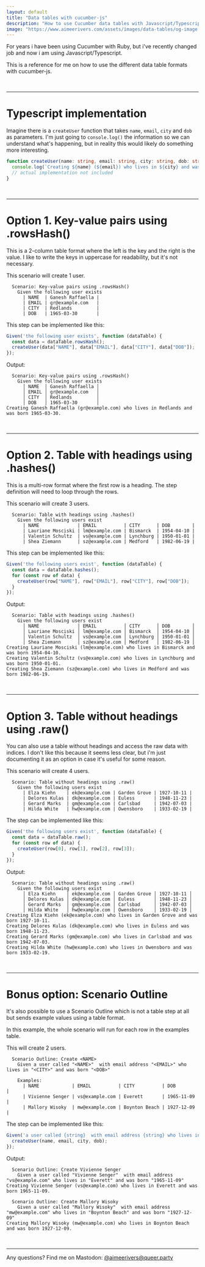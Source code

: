 ```yaml
---
layout: default
title: "Data tables with cucumber-js"
description: "How to use Cucumber data tables with Javascript/Typescript"
image: "https://www.aimeerivers.com/assets/images/data-tables/og-image.png"
---
```


For years i have been using Cucumber with Ruby, but i've recently changed job and now i am using Javascript/Typescript.

This is a reference for me on how to use the different data table formats with cucumber-js.

<br>

---

# Typescript implementation

Imagine there is a `createUser` function that takes `name`, `email`, `city` and `dob` as parameters. I'm just going to `console.log()` the information so we can understand what's happening, but in reality this would likely do something more interesting.

```typescript
function createUser(name: string, email: string, city: string, dob: string) {
  console.log(`Creating ${name} (${email}) who lives in ${city} and was born ${dob}.`);
  // actual implementation not included
}
```

<br>

---


# Option 1. Key-value pairs using .rowsHash()

This is a 2-column table format where the left is the key and the right is the value. I like to write the keys in uppercase for readability, but it's not necessary.

This scenario will create 1 user.

```cucumber
  Scenario: Key-value pairs using .rowsHash()
    Given the following user exists
      | NAME  | Ganesh Raffaella |
      | EMAIL | gr@example.com   |
      | CITY  | Redlands         |
      | DOB   | 1965-03-30       |
```

This step can be implemented like this:

```typescript
Given('the following user exists', function (dataTable) {
  const data = dataTable.rowsHash();
  createUser(data["NAME"], data["EMAIL"], data["CITY"], data["DOB"]);
});
```

Output:

```
  Scenario: Key-value pairs using .rowsHash()
    Given the following user exists
      │ NAME  │ Ganesh Raffaella │
      │ EMAIL │ gr@example.com   │
      │ CITY  │ Redlands         │
      │ DOB   │ 1965-03-30       │
Creating Ganesh Raffaella (gr@example.com) who lives in Redlands and was born 1965-03-30.
```

<br>

---


# Option 2. Table with headings using .hashes()

This is a multi-row format where the first row is a heading. The step definition will need to loop through the rows.

This scenario will create 3 users.

```cucumber
  Scenario: Table with headings using .hashes()
    Given the following users exist
      | NAME              | EMAIL          | CITY      | DOB        |
      | Lauriane Mosciski | lm@example.com | Bismarck  | 1954-04-10 |
      | Valentin Schultz  | vs@example.com | Lynchburg | 1950-01-01 |
      | Shea Ziemann      | sz@example.com | Medford   | 1982-06-19 |
```

This step can be implemented like this:

```typescript
Given('the following users exist', function (dataTable) {
  const data = dataTable.hashes();
  for (const row of data) {
    createUser(row["NAME"], row["EMAIL"], row["CITY"], row["DOB"]);
  }
});
```

Output:

```
  Scenario: Table with headings using .hashes()
    Given the following users exist
      │ NAME              │ EMAIL          │ CITY      │ DOB        │
      │ Lauriane Mosciski │ lm@example.com │ Bismarck  │ 1954-04-10 │
      │ Valentin Schultz  │ vs@example.com │ Lynchburg │ 1950-01-01 │
      │ Shea Ziemann      │ sz@example.com │ Medford   │ 1982-06-19 │
Creating Lauriane Mosciski (lm@example.com) who lives in Bismarck and was born 1954-04-10.
Creating Valentin Schultz (vs@example.com) who lives in Lynchburg and was born 1950-01-01.
Creating Shea Ziemann (sz@example.com) who lives in Medford and was born 1982-06-19.
```

<br>

---


# Option 3. Table without headings using .raw()

You can also use a table without headings and access the raw data with indices. I don't like this because it seems less clear, but i'm just documenting it as an option in case it's useful for some reason.

This scenario will create 4 users.

```cucumber
  Scenario: Table without headings using .raw()
    Given the following users exist
      | Elza Kiehn    | ek@example.com | Garden Grove | 1927-10-11 |
      | Delores Kulas | dk@example.com | Euless       | 1948-11-23 |
      | Gerard Marks  | gm@example.com | Carlsbad     | 1942-07-03 |
      | Hilda White   | hw@example.com | Owensboro    | 1933-02-19 |
```

The step can be implemented like this:

```typescript
Given('the following users exist', function (dataTable) {
  const data = dataTable.raw();
  for (const row of data) {
    createUser(row[0], row[1], row[2], row[3]);
  }
});
```

Output:

```
  Scenario: Table without headings using .raw()
    Given the following users exist
      │ Elza Kiehn    │ ek@example.com │ Garden Grove │ 1927-10-11 │
      │ Delores Kulas │ dk@example.com │ Euless       │ 1948-11-23 │
      │ Gerard Marks  │ gm@example.com │ Carlsbad     │ 1942-07-03 │
      │ Hilda White   │ hw@example.com │ Owensboro    │ 1933-02-19 │
Creating Elza Kiehn (ek@example.com) who lives in Garden Grove and was born 1927-10-11.
Creating Delores Kulas (dk@example.com) who lives in Euless and was born 1948-11-23.
Creating Gerard Marks (gm@example.com) who lives in Carlsbad and was born 1942-07-03.
Creating Hilda White (hw@example.com) who lives in Owensboro and was born 1933-02-19.
```

<br>

---

# Bonus option: Scenario Outline

It's also possible to use a Scenario Outline which is not a table step at all but sends example values using a table format.

In this example, the whole scenario will run for each row in the examples table.

This will create 2 users.

```cucumber
  Scenario Outline: Create <NAME>
    Given a user called "<NAME>"  with email address "<EMAIL>" who lives in "<CITY>" and was born "<DOB>"

    Examples: 
      | NAME            | EMAIL          | CITY          | DOB        |
      | Vivienne Senger | vs@example.com | Everett       | 1965-11-09 |
      | Mallory Wisoky  | mw@example.com | Boynton Beach | 1927-12-09 |
```

The step can be implemented like this:

```typescript
Given('a user called {string}  with email address {string} who lives in {string} and was born {string}', function (name, email, city, dob) {
  createUser(name, email, city, dob);
});
```

Output:

```
  Scenario Outline: Create Vivienne Senger
    Given a user called "Vivienne Senger"  with email address "vs@example.com" who lives in "Everett" and was born "1965-11-09"
Creating Vivienne Senger (vs@example.com) who lives in Everett and was born 1965-11-09.

  Scenario Outline: Create Mallory Wisoky
    Given a user called "Mallory Wisoky"  with email address "mw@example.com" who lives in "Boynton Beach" and was born "1927-12-09"
Creating Mallory Wisoky (mw@example.com) who lives in Boynton Beach and was born 1927-12-09.
```

<br>

---

Any questions? Find me on Mastodon: [@aimeerivers@queer.party](https://queer.party/@aimeerivers)
